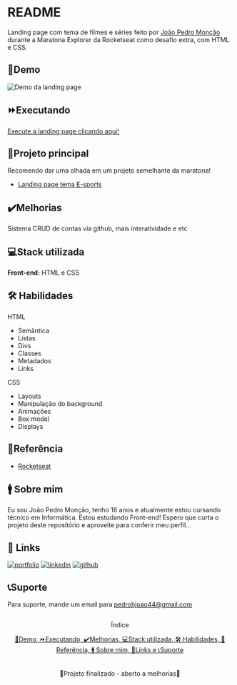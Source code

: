
# README

Landing page com tema de filmes e séries feito por [João Pedro Monção](https://github.com/jpmoncao) durante a Maratona Explorer da Rocketseat como desafio extra, com HTML e CSS.

##

## 🚀Demo

![Demo da landing page](demo.jpeg)


## ⏩Executando

[Execute a landing page clicando aqui!](https://jpmoncao.github.io/nlw-explorer-extra/)

## 🎈Projeto principal
Recomendo dar uma olhada em um projeto semelhante da maratona!
 - [Landing page tema E-sports](https://github.com/jpmoncao/nlw-esports) 

## ✔️Melhorias
Sistema CRUD de contas via github, mais interatividade e etc


## 💻Stack utilizada
**Front-end:** HTML e CSS


## 🛠 Habilidades
HTML
- Semântica
- Listas
- Divs
- Classes
- Metadados
- Links

CSS
- Layouts
- Manipulação do background
- Animações
- Box model
- Displays


## 📖Referência

 - [Rocketseat](https://www.rocketseat.com.br/) 
 
## 🚹 Sobre mim
Eu sou João Pedro Monção, tenho 16 anos e atualmente estou cursando técnico em Informática. Estou estudando Front-end! Espero que curta o projeto deste repositório e aproveite para conferir meu perfil...


## 🔗 Links
[![portfolio](https://img.shields.io/badge/portfolio-000?style=for-the-badge&logo=ko-fi&logoColor=white)](https://jpmoncao.github.io/portfolio)
[![linkedin](https://img.shields.io/badge/linkedin-0A66C2?style=for-the-badge&logo=linkedin&logoColor=white)](https://www.linkedin.com/joaomoncao)
[![github](https://img.shields.io/badge/github-1DA1F2?style=for-the-badge&logo=github&logoColor=white)](https://github.com/jpmoncao)


## 📞Suporte

Para suporte, mande um email para pedrohjoao44@gmail.com

##

<p align="center">Índice</p>
<p align="center">
  <a href="## 🚀Demo">🚀Demo, </a><a href="## ⏩Executando">⏩Executando, </a><a href="## ✔️Melhorias">✔️Melhorias, </a><a href="## 💻Stack utilizada">💻Stack utilizada, </a><a href="## 🛠 Habilidades">🛠 Habilidades, </a><a href="## 📖Referência">📖Referência, </a><a href="## 🚹 Sobre mim">🚹 Sobre mim, </a><a href="## 🔗 Links">🔗Links e </a><a href="## 📞Suporte">📞Suporte </a>
</p>

##

<p align="center">🚧Projeto finalizado - aberto a melhorias🚧</p>

